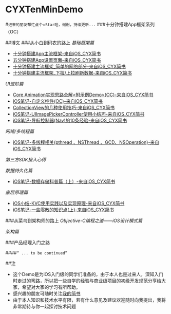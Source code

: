 # CYXTenMinDemo
#`进来的朋友帮忙点个⭐️Star哈，谢谢，持续更新...`
###十分钟搭建App框架系列（OC）

##博文
###从小白到码农的路上
*基础框架篇*
- [十分钟搭建App主流框架-来自iOS_CYX简书](http://www.jianshu.com/p/fc71652f2f89)
- [五分钟搭建App设置页面-来自iOS_CYX简书](http://www.jianshu.com/p/4b8e6ace5ff1)
- [十分钟搭建主流框架_简单的网络部分-来自iOS_CYX简书](http://www.jianshu.com/p/6eb7eabda386)
- [十分钟搭建主流框架_下拉/上拉刷新数据-来自iOS_CYX简书](http://www.jianshu.com/p/06458537dce4)

*UI进阶篇*
- [Core Animation实现思路全解<附示例Demo>(OC)-来自iOS_CYX简书](http://www.jianshu.com/p/bea562b63850)
- [iOS笔记-自定义控件(OC)-来自iOS_CYX简书](http://www.jianshu.com/p/f23862eb7b8a)
- [CollectionView的几种使用技巧-来自iOS_CYX简书](http://www.jianshu.com/p/0d1e2e067f6c)
- [iOS笔记-UIImagePickerController使用小结巧-来自iOS_CYX简书](http://www.jianshu.com/p/167bddc37229)
- [iOS笔记-导航控制器(Nav)的10条经验-来自iOS_CYX简书](http://www.jianshu.com/p/9212db80df46)

*网络/多线程篇*
- [iOS笔记-多线程相关(pthread 、NSThread 、GCD、NSOperation)-来自iOS_CYX简书](http://www.jianshu.com/p/ccd1aa9bae00)

*第三方SDK接入心得*

*数据持久化篇*
- [iOS笔记-数据存储科普篇（上）-来自iOS_CYX简书](http://www.jianshu.com/p/cd5846efd92e)

*底层原理篇*
- [iOS小结-KVC使用实践以及实现原理-来自iOS_CYX简书](http://www.jianshu.com/p/fbd1e7c93fd0)
- [iOS笔记-一些零散的知识点(上)-来自iOS_CYX简书](http://www.jianshu.com/p/69807578af46)

###从菜鸟到架构师的路上
*Objective-C编程之道——iOS设计模式篇*

*架构篇*

###产品经理入门之路


####`“ ... to be continued”`


##注

- 这个Demo是为iOS入门级的同学们准备的，由于本人也是过来人，深知入门时走过的弯路，所以把一些自学的经验与商业级项目的初级开发规范分享给大家，希望对大家的学习有所帮助。
- 感兴趣的朋友可随时关注[我的简书](http://www.jianshu.com/users/3f995dac0230/latest_articles)
- 由于本人知识和技术水平有限，若有什么意见及建议欢迎随时向我提出，我将非常期待与你一起探讨技术问题
